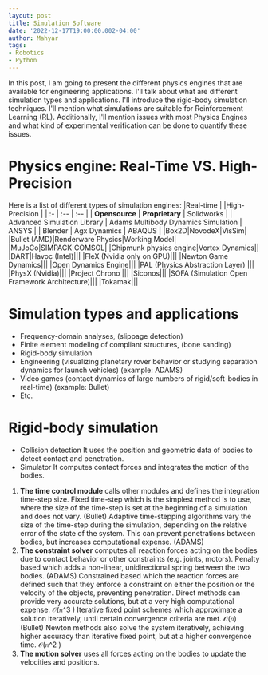 ```yaml
---
layout: post
title: Simulation Software
date: '2022-12-17T19:00:00.002-04:00'
author: Mahyar
tags:
- Robotics
- Python
---
```



In this post, I am going to present the different physics engines that are available for engineering applications. I'll talk about what are different simulation types and applications. I'll introduce the rigid-body simulation techniques. I'll mention what simulations are suitable for Reinforcement Learning (RL). Additionally, I'll mention issues with most Physics Engines and what kind of experimental verification can be done to quantify these issues.

# Physics engine: Real-Time VS. High-Precision
Here is a list of different types of simulation engines:
|Real-time | |High-Precision |
| :-       |    :--   |  :-- |
| **Opensource**      | **Proprietary** | Solidworks |
| Advanced Simulation Library      | Adams Multibody Dynamics Simulation        |  ANSYS |
| Blender   | Agx Dynamics        | ABAQUS |
|Box2D|NovodeX|VisSim|
|Bullet (AMD)|Renderware Physics|Working Model|
|MuJoCo|SIMPACK|COMSOL|
|Chipmunk physics engine|Vortex Dynamics||
|DART|Havoc (Intel)|||
|FleX (Nvidia only on GPU)|||
|Newton Game Dynamics|||
|Open Dynamics Engine|||
|PAL (Physics Abstraction Layer) |||
|PhysX (Nvidia)|||
|Project Chrono |||
|Siconos|||
|SOFA (Simulation Open Framework Architecture)|||
|Tokamak|||

# Simulation types and applications
- Frequency-domain analyses, (slippage detection) 
- Finite element modeling of compliant structures, (bone sanding)
- Rigid-body simulation
- Engineering (visualizing planetary rover behavior or studying separation dynamics for launch vehicles) (example: ADAMS)
- Video games (contact dynamics of large numbers of rigid/soft-bodies in real-time) (example: Bullet)
- Etc.

# Rigid-body simulation
- Collision detection
It uses the position and geometric data of bodies to detect contact and penetration.
- Simulator
It computes contact forces and integrates the motion of the bodies.
1. **The time control module** calls other modules and defines the integration time-step size. 
Fixed time-step which is the simplest method is to use, where the size of the time-step is set at the beginning of a simulation and does not vary. (Bullet)
Adaptive time-stepping algorithms vary the size of the time-step during the simulation, depending on the relative error of the state of the system. This can prevent penetrations between bodies, but increases computational expense. (ADAMS)
2. **The constraint solver** computes all reaction forces acting on the bodies due to contact behavior or other constraints (e.g. joints, motors). 
Penalty based which adds a non-linear, unidirectional spring between the two bodies. (ADAMS)
Constrained based which the reaction forces are defined such that they enforce a constraint on either the position or the velocity of the objects, preventing penetration. 
Direct methods can provide very accurate solutions, but at a very high computational expense. 𝒪(𝑛^3 )
Iterative fixed point schemes which approximate a solution iteratively, until certain convergence criteria are met.  𝒪(𝑛) (Bullet)
Newton methods also solve the system iteratively, achieving higher accuracy than iterative fixed point, but at a higher convergence time. 𝒪(𝑛^2 )  
3. **The motion solver** uses all forces acting on the bodies to update the velocities and positions.
